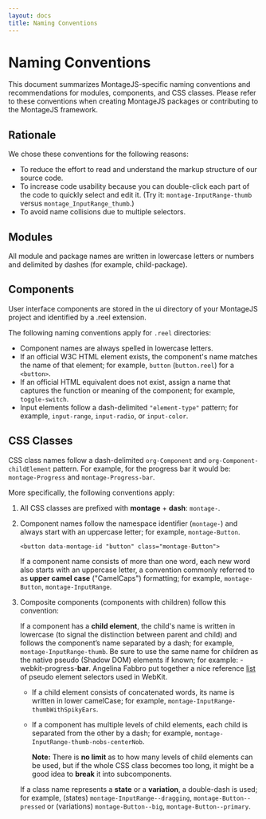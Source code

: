 ```yaml
---
layout: docs
title: Naming Conventions
---
```


# Naming Conventions

This document summarizes MontageJS-specific naming conventions and recommendations for modules, components, and CSS classes. Please refer to these conventions when creating MontageJS packages or contributing to the MontageJS framework.

## Rationale
We chose these conventions for the following reasons:

* To reduce the effort to read and understand the markup structure of our source code.
* To increase code usability because you can double-click each part of the code to quickly select and edit it. (Try it: `montage-InputRange-thumb` versus `montage_InputRange_thumb`.)
* To avoid name collisions due to multiple selectors.

## Modules

All module and package names are written in lowercase letters or numbers and delimited by dashes (for example, child-package).

## Components
User interface components are stored in the ui directory of your MontageJS project and identified by a .reel extension. 

The following naming conventions apply for `.reel` directories:

* Component names are always spelled in lowercase letters.
* If an official W3C HTML element exists, the component's name matches the name of that element; for example, `button` (`button.reel`) for a `<button>`.
* If an official HTML equivalent does not exist, assign a name that captures the function or meaning of the component; for example, `toggle-switch`.
* Input elements follow a dash-delimited `"element-type"` pattern; for example, `input-range`, `input-radio`, or `input-color`.


## CSS Classes

CSS class names follow a dash-delimited `org-Component` and `org-Component-childElement` pattern. For example, for the progress bar it would be: `montage-Progress` and `montage-Progress-bar`.

More specifically, the following conventions apply:

1. All CSS classes are prefixed with **montage** + **dash**: `montage-`.
2. Component names follow the namespace identifier (`montage-`) and always start with an uppercase letter; for example, `montage-Button`. 

    ```
    <button data-montage-id "button" class="montage-Button">
    ```

    If a component name consists of more than one word, each new word also starts with an uppercase letter, a convention commonly  referred to as **upper camel case** ("CamelCaps") formatting; for example, `montage-Button`, `montage-InputRange`.
    
3. Composite components (components with children) follow this convention:

    If a component has a **child element**, the child's name is written in lowercase (to signal the distinction between parent and child) and follows the component’s name separated by a dash; for example, `montage-InputRange-thumb`. Be sure to use the same name for children as the native pseudo (Shadow DOM) elements if known; for example: -webkit-progress-**bar**. Angelina Fabbro put together a nice reference [list](https://gist.github.com/3759334) of pseudo element selectors used in WebKit.
    * If a child element consists of concatenated words, its name is written in lower camelCase; for example, `montage-InputRange-thumbWithSpikyEars`.
    * If a component has multiple levels of child elements, each child is separated from the other by a dash; for example, `montage-InputRange-thumb-nobs-centerNob`.

        **Note:** There is **no limit** as to how many levels of child elements can be used, but if the whole CSS class becomes too long, it might be a good idea to **break** it into subcomponents.

    If a class name represents a **state** or a **variation**, a double-dash is used; for example, (states) `montage-InputRange--dragging`, `montage-Button--pressed` or (variations) `montage-Button--big`, `montage-Button--primary`.